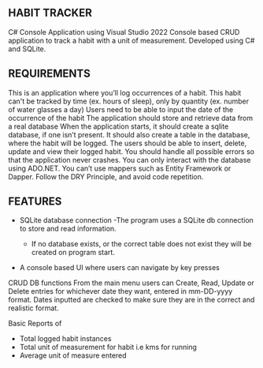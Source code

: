 HABIT TRACKER 
------------------------------------------------------------------------------------------------------
C# Console Application using Visual Studio 2022
Console based CRUD application to track a habit with a unit of measurement. Developed using C# and SQLite.

REQUIREMENTS
------------------------------------------------------------------------------------------------------
This is an application where you’ll log occurrences of a habit.
This habit can't be tracked by time (ex. hours of sleep), only by quantity (ex. number of water glasses a day)
Users need to be able to input the date of the occurrence of the habit
The application should store and retrieve data from a real database
When the application starts, it should create a sqlite database, if one isn’t present.
It should also create a table in the database, where the habit will be logged.
The users should be able to insert, delete, update and view their logged habit.
You should handle all possible errors so that the application never crashes.
You can only interact with the database using ADO.NET. You can’t use mappers such as Entity Framework or Dapper.
Follow the DRY Principle, and avoid code repetition.

FEATURES
-------------------------------------------------------------------------------------------------------
- SQLite database connection
    -The program uses a SQLite db connection to store and read information.
    - If no database exists, or the correct table does not exist they will be created on program start.

-  A console based UI where users can navigate by key presses

CRUD DB functions
From the main menu users can Create, Read, Update or Delete entries for whichever date they want, entered in mm-DD-yyyy format. 
Dates inputted are checked to make sure they are in the correct and realistic format.

Basic Reports of
- Total logged habit instances
- Total unit of measurement for habit i.e kms for running
- Average unit of measure entered
